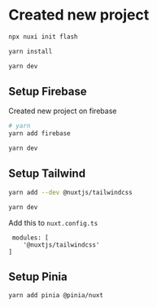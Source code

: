 # Created new project
```bash
npx nuxi init flash

yarn install

yarn dev
```


## Setup Firebase

Created new project on firebase

```bash
# yarn
yarn add firebase

yarn dev

```

## Setup Tailwind
```bash
yarn add --dev @nuxtjs/tailwindcss

yarn dev
```

Add this to `nuxt.config.ts`

```
 modules: [
    '@nuxtjs/tailwindcss'
]
````

## Setup Pinia
```bash
yarn add pinia @pinia/nuxt
```